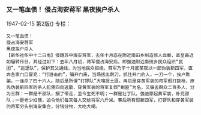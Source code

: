 ### 又一笔血债！  侵占海安蒋军  黑夜挨户杀人

1947-02-15
第2版()
专栏：

    又一笔血债！
    侵占海安蒋军
    黑夜挨户杀人
    【新华社华中十二日电】侵踞苏中海安蒋军，去年十月底在附近南田乡制造惊人血案，直至最近如辗转传日，其经过如下：去年八月初，蒋军侵占海安后，即强迫附近南田乡民众组织“民团”、“巡逻队”，保护其父通线，为当地民众拒绝，蒋军乃于十月底某夜以一部伪装新四军，直奔各家门口冒充：“打游击的”，骗开门来，当场拔出刺刀，抓住开门的人，一刀一个，挨户欺骗，一连杀了四十六人。随后是所谓“打锣队”大嚷捉土匪。再后是穿黄军装的蒋军假打数枪，原先伪装新四军的杀人犯便四向逃散，穿黄军装的蒋军复假“剿匪”为名，又骗去群众二百多人，分为三群：一群是干部队，捆了带走，至今生死不明；一群是壮丁队，强迫穿起黄军装，补充部队；一是老少妇孺，迫令他们每天每人交给将军六斤米。事后所有假新四军，打锣队和穿黄军装的蒋军分头到海安集合，分钱分物，大吃大喝。
